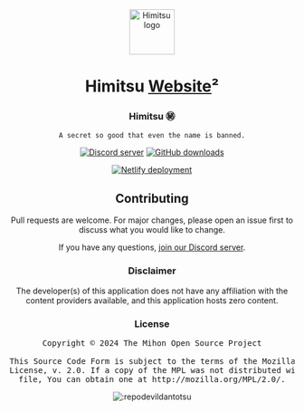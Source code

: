 <div align="center">

<a href="https://repodevil.netlify.app/">
    <img src="https://repodevil.netlify.app/android-chrome-192x192.png" alt="Himitsu logo" title="Himitsu logo" width="80"/>
</a>

# Himitsu [Website](#)²

### Himitsu ㊙
`A secret so good that even the name is banned.`

[![Discord server](https://img.shields.io/discord/464998866639650839.svg?label=&labelColor=6A7EC2&color=7389D8&logo=discord&logoColor=FFFFFF)](https://discord.gg/vnrhgrt)
[![GitHub downloads](https://img.shields.io/github/downloads/tsubakibot/tsubakibuilder/total?label=downloads&labelColor=27303D&color=0D1117&logo=github&logoColor=FFFFFF&style=flat)](https://repodevil.netlify.app/download/)

[![Netlify deployment](https://api.netlify.com/api/v1/badges/4903fcd3-e430-475c-99f0-bb58fd25c2ca/deploy-status)](https://app.netlify.com/sites/repodevil/deploys)

## Contributing
Pull requests are welcome. For major changes, please open an issue first to discuss what you would like to change.

If you have any questions, [join our Discord server](https://discord.gg/vnrhgrt).

### Disclaimer

The developer(s) of this application does not have any affiliation with the content providers available, and this application hosts zero content.

### License

<pre>
Copyright © 2024 The Mihon Open Source Project

This Source Code Form is subject to the terms of the Mozilla Public
License, v. 2.0. If a copy of the MPL was not distributed with this
file, You can obtain one at http://mozilla.org/MPL/2.0/.
</pre>

<p>
  <img src="https://count.getloli.com/get/@:repodevildantotsu" alt=":repodevildantotsu" />
</p>

</div>
